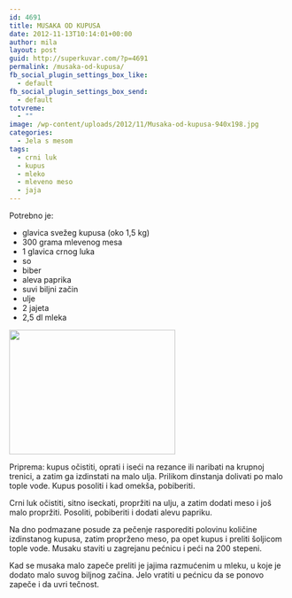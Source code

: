 ```yaml
---
id: 4691
title: MUSAKA OD KUPUSA
date: 2012-11-13T10:14:01+00:00
author: mila
layout: post
guid: http://superkuvar.com/?p=4691
permalink: /musaka-od-kupusa/
fb_social_plugin_settings_box_like:
  - default
fb_social_plugin_settings_box_send:
  - default
totvreme:
  - ""
image: /wp-content/uploads/2012/11/Musaka-od-kupusa-940x198.jpg
categories:
  - Jela s mesom
tags:
  - crni luk
  - kupus
  - mleko
  - mleveno meso
  - jaja
---
```

Potrebno je:

  * glavica svežeg kupusa (oko 1,5 kg)
  * 300 grama mlevenog mesa
  * 1 glavica crnog luka
  * so
  * biber
  * aleva paprika
  * suvi biljni začin
  * ulje
  * 2 jajeta
  * 2,5 dl mleka

<img class="alignnone size-medium wp-image-4692" title="Musaka od kupusa" src="//superkuvar.com/wp-content/uploads/2012/11/Musaka-od-kupusa-300x225.jpg" alt="" width="300" height="225" /> 

Priprema: kupus očistiti, oprati i iseći na rezance ili naribati na krupnoj trenici, a zatim ga izdinstati na malo ulja. Prilikom dinstanja dolivati po malo tople vode. Kupus posoliti i kad omekša, pobiberiti.

Crni luk očistiti, sitno iseckati, propržiti na ulju, a zatim dodati meso i još malo propržiti. Posoliti, pobiberiti i dodati alevu papriku.

Na dno podmazane posude za pečenje rasporediti polovinu količine izdinstanog kupusa, zatim proprženo meso, pa opet kupus i preliti šoljicom tople vode. Musaku staviti u zagrejanu pećnicu i peći na 200 stepeni.

Kad se musaka malo zapeče preliti je jajima razmućenim u mleku, u koje je dodato malo suvog biljnog začina. Jelo vratiti u pećnicu da se ponovo zapeče i da uvri tečnost.